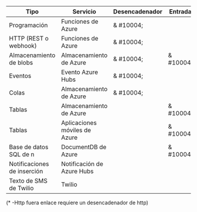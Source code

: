 Tipo | Servicio | Desencadenador | Entrada | Salida 
-----|---------|---------|-------|--------
Programación | Funciones de Azure | & #10004; |  | 
HTTP (REST o webhook) | Funciones de Azure | & #10004; |  | & #10004;\*
Almacenamiento de blobs | Almacenamiento de Azure | & #10004; | & #10004; | & #10004; 
Eventos | Evento Azure Hubs | & #10004; | | & #10004;
Colas | Almacenamiento de Azure | & #10004; |  | & #10004;
Tablas | Almacenamiento de Azure |  | & #10004; | & #10004;
Tablas | Aplicaciones móviles de Azure |  | & #10004; | & #10004;
Base de datos SQL de n | DocumentDB de Azure |  | & #10004; | & #10004;
Notificaciones de inserción | Notificación de Azure Hubs | | | & #10004;
Texto de SMS de Twilio | Twilio | | | & #10004;

(\* -Http fuera enlace requiere un desencadenador de http)